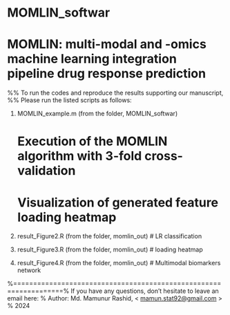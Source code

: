 # MOMLIN_softwar
# MOMLIN: multi-modal and -omics machine learning integration pipeline drug response prediction

%% To run the codes and reproduce the results supporting our manuscript, 
%% Please run the listed scripts as follows: 

1. MOMLIN_example.m (from the folder, MOMLIN_softwar) 
    # Execution of the MOMLIN algorithm with 3-fold cross-validation
    # Visualization of generated feature loading heatmap

2. result_Figure2.R (from the folder, momlin_out)  # LR classification

3. result_Figure3.R (from the folder, momlin_out)  # loading heatmap

4. result_Figure4.R (from the folder, momlin_out)  # Multimodal biomarkers network

%==================================================================%
If you have any questions, don’t hesitate to leave an email here:
% Author: Md. Mamunur Rashid, < mamun.stat92@gmail.com > % 2024




